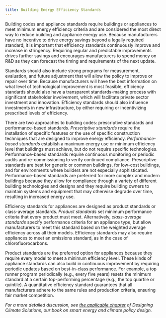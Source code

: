 ```yaml
---
title: Building Energy Efficiency Standards
---
```

Building codes and appliance standards require buildings or appliances to meet minimum energy efficiency criteria and are considered the most direct way to reduce building and appliance energy use.  Because manufacturers have no incentive to drive energy savings beyond a legally required standard, it is important that efficiency standards continuously improve and increase in stringency.  Requiring regular and predictable improvements drives further savings and encourages manufacturers to spend money on R&D as they can forecast the timing and requirements of the next update.

Standards should also include strong programs for measurement, evaluation, and future adjustment that will allow the policy to improve or repair over time.  Because manufacturers will have the best information on what level of technological improvement is most feasible, efficiency standards should also have a transparent standards-making process with significant stakeholder involvement, which will facilitate private sector investment and innovation.  Efficiency standards should also influence investments in new infrastructure, by either requiring or incentivizing prescribed levels of efficiency.

There are two approaches to building codes: prescriptive standards and performance-based standards.  *Prescriptive standards* require the installation of specific features or the use of specific construction techniques that are designed to improve energy efficiency.  *Performance-based standards* establish a maximum energy use or minimum efficiency level that buildings must achieve, but do not require specific technologies.  Performance-based standards require continuous monitoring or periodic audits and re-commissioning to verify continued compliance.  Prescriptive standards are best for generic or common buildings, for low-cost buildings, and for environments where builders are not especially sophisticated.  Performance-based standards are preferred for more complex and modern buildings because they allow for compliance through a variety of different building technologies and designs and they require building owners to maintain systems and equipment that may otherwise degrade over time, resulting in increased energy use.

Efficiency standards for appliances are designed as product standards or class-average standards.  *Product standards* set minimum performance criteria that every product must meet.  Alternatively, *class-average standards* specify performance criteria for an appliance type, but allow manufacturers to meet this standard based on the weighted average efficiency across all their models.  Efficiency standards may also require appliances to meet an emissions standard, as in the case of chlorofluorocarbons.

Product standards are the preferred option for appliances because they require every model to meet a minimum efficiency level.  These kinds of appliance standards can also build in continuous improvement by requiring periodic updates based on best-in-class performance.  For example, a top runner program periodically (e.g., every five years) resets the minimum standard at a certain top-performing percentage (e.g., the top quartile or quintile).  A quantitative efficiency standard guarantees that all manufacturers adhere to the same rules and production criteria, ensuring fair market competition.

*For a more detailed discussion, see [the applicable chapter](/dcs/policies/building-codes-appliance-standards/) of Designing Climate Solutions, our book on smart energy and climate policy design.*
